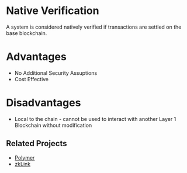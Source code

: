 # Native Verification

A system is considered natively verified if transactions are settled on the base blockchain.

# Advantages

- No Additional Security Assuptions
- Cost Effective

# Disadvantages

- Local to the chain - cannot be used to interact with another Layer 1 Blockchain without modification

## Related Projects

- [Polymer](https://www.polymerlabs.org)
- [zkLink](https://zk.link)
